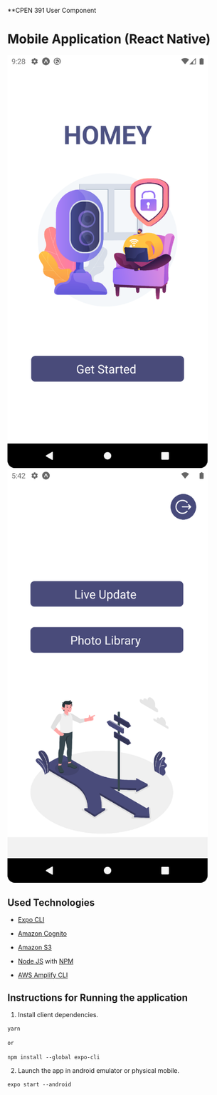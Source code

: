 **CPEN 391 User Component

# Mobile Application (React Native)

<p>
  <img src="/Screenshot_20220406_212841.png" width="450" /> 
  <img src="/Screenshot_20220407_054241.png" width="450" />
</p>


## Used Technologies

* [Expo CLI](https://docs.expo.io/versions/latest/workflow/expo-cli/)
  
* [Amazon Cognito](https://aws.amazon.com/cognito/)

* [Amazon S3](https://aws.amazon.com/s3/)

* [Node JS](https://nodejs.org/en/download/) with [NPM](https://docs.npmjs.com/downloading-and-installing-node-js-and-npm)

* [AWS Amplify CLI](https://aws-amplify.github.io/)



## Instructions for Running the application

1. Install client dependencies.

```
yarn

or

npm install --global expo-cli

```

2. Launch the app in android emulator or physical mobile.

```
expo start --android
```
